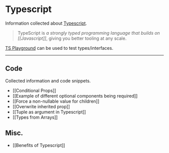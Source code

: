 # Typescript

Information collected about [Typescript](https://www.typescriptlang.org/).

> TypeScript is _a strongly typed programming language that builds on [[Javascript]]_, giving you better tooling at any scale.

[TS Playground](https://www.typescriptlang.org/play) can be used to test types/interfaces.

---

## Code

Collected information and code snippets.

- [[Conditional Props]]
- [[Example of different optional components being required]]
- [[Force a non-nullable value for children]]
- [[Overwrite inherited prop]]
- [[Tuple as argument in Typescript]]
- [[Types from Arrays]]

## Misc.

- [[Benefits of Typescript]]